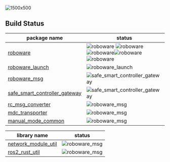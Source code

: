 
![1500x500](https://github.com/hakoroboken/.github/assets/53041471/8f012fff-ff7c-4934-8568-b842dc38c3d8)


## Build Status

| package name | status |
|--|--|
| [roboware](https://github.com/hakoroboken/roboware) | ![roboware](https://github.com/hakoroboken/roboware/actions/workflows/main.yml/badge.svg) ![roboware](https://github.com/hakoroboken/roboware/actions/workflows/vcs-import.yml/badge.svg) ![roboware](https://github.com/hakoroboken/roboware/actions/workflows/build.yml/badge.svg)![roboware](https://github.com/hakoroboken/roboware/actions/workflows/make_deb_pkg_thirdparty.yml/badge.svg)![roboware](https://github.com/hakoroboken/roboware/actions/workflows/make_deb_pkg.yml/badge.svg)|
| [roboware_launch](https://github.com/hakoroboken/roboware_launch) | ![roboware_launch](https://github.com/hakoroboken/roboware_launch/actions/workflows/main.yml/badge.svg) |
| [roboware_msg](https://github.com/hakoroboken/roboware_msg) | ![safe_smart_controller_gateway](https://github.com/hakoroboken/roboware_msg/actions/workflows/main.yml/badge.svg) |
| [safe_smart_controller_gateway](https://github.com/hakoroboken/safe_smart_controller_gateway) | ![safe_smart_controller_gateway](https://github.com/hakoroboken/safe_smart_controller_gateway/actions/workflows/main.yml/badge.svg) |
| [rc_msg_converter](https://github.com/hakoroboken/rc_msg_converter) | ![roboware_msg](https://github.com/hakoroboken/rc_msg_converter/actions/workflows/main.yml/badge.svg) |
| [mdc_transporter](https://github.com/hakoroboken/mdc_transporter) | ![roboware_msg](https://github.com/hakoroboken/mdc_transporter/actions/workflows/main.yml/badge.svg) |
| [manual_mode_common](https://github.com/hakoroboken/manual_mode_common) | ![roboware_msg](https://github.com/hakoroboken/manual_mode_common/actions/workflows/main.yml/badge.svg) |

| library name | status |
|--|--|
| [network_module_util](https://github.com/hakoroboken/network_module_util) | ![roboware_msg](https://github.com/hakoroboken/network_module_util/actions/workflows/rust.yml/badge.svg) |
| [ros2_rust_util](https://github.com/TakanoTaiga/ros2_rust_util) | ![roboware_msg](https://github.com/TakanoTaiga/ros2_rust_util/actions/workflows/rust.yml/badge.svg) |
